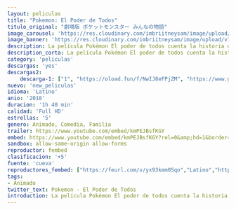 ```yaml
---
layout: peliculas
title: "Pokemon: El Poder de Todos"
titulo_original: "劇場版 ポケットモンスター みんなの物語"
image_carousel: 'https://res.cloudinary.com/imbriitneysam/image/upload/v1545104619/pokemon-todos-poster-min.jpg'
image_banner: 'https://res.cloudinary.com/imbriitneysam/image/upload/v1545104619/pokemon-todos-banner-min.jpg'
description: La película Pokémon El poder de todos cuenta la historia de Ash y Pikachu en su viaje a una pequeña ciudad al lado del mar repleta de diversos personajes, incluidos una joven atleta, un mentiroso compulsivo, un investigador reservado, una anciana arisca y una pequeña con un gran secreto. Cada año, sus habitantes se reúnen para celebrar al Pokémon legendario Lugia, que hace que sople el viento que salvó la ciudad de la destrucción hace muchos años. El festival es un momento de celebración, con una carrera de captura de Pokémon y una llama ceremonial que arde vivamente para invocar a Lugia.
description_corta: La película Pokémon El poder de todos cuenta la historia de Ash y Pikachu en su viaje a una pequeña ciudad al lado del mar repleta de diversos personajes, incluidos una joven atleta, un mentiroso compulsivo, un investigador reservado, una...
category: 'peliculas'
descargas: 'yes'
descargas2:
    descarga-1: ["1", "https://oload.fun/f/NwIJ8eFPjZM", "https://www.google.com/s2/favicons?domain=openload.co","OpenLoad","https://res.cloudinary.com/imbriitneysam/image/upload/v1541473684/mexico.png", "Latino", "Full HD"]
nuevo: 'new_peliculas'
idioma: 'Latino'
anio: '2018'
duracion: '1h 40 min'
calidad: 'Full HD'
estrellas: '5'
genero: Animado, Comedia, Familia
trailer: https://www.youtube.com/embed/kmPEJBsfKGY
embed: https://www.youtube.com/embed/kmPEJBsfKGY?rel=0&amp;hd=1&border=0&wmode=opaque&enablejsapi=1&modestbranding=1&controls=1&showinfo=1
sandbox: allow-same-origin allow-forms
reproductor: fembed
clasificacion: '+5'
fuente: 'cueva'
reproductores_fembed: ["https://feurl.com/v/yx93kmm05qo","Latino","https://feurl.com/v/j8qdlsdkql87wq8","Latino","https://feurl.com/v/j-1m2td1j-jjnjx","Latino","https://feurl.com/v/yx93kmz8nqo","Latino"]
tags:
- Animado
twitter_text: Pokemon - El Poder de Todos
introduction: La película Pokémon El poder de todos cuenta la historia de Ash y Pikachu en su viaje a una pequeña ciudad al lado del mar repleta de diversos personajes, incluidos una joven atleta, un mentiroso compulsivo, un investigador reservado, una..
---
```













